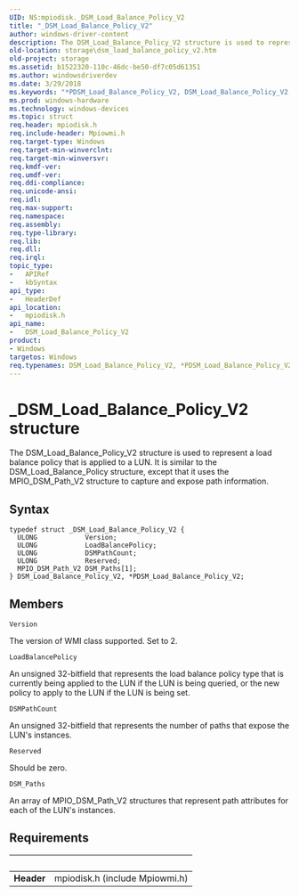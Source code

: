 ```yaml
---
UID: NS:mpiodisk._DSM_Load_Balance_Policy_V2
title: "_DSM_Load_Balance_Policy_V2"
author: windows-driver-content
description: The DSM_Load_Balance_Policy_V2 structure is used to represent a load balance policy that is applied to a LUN.
old-location: storage\dsm_load_balance_policy_v2.htm
old-project: storage
ms.assetid: b1522320-110c-46dc-be50-df7c05d61351
ms.author: windowsdriverdev
ms.date: 3/29/2018
ms.keywords: "*PDSM_Load_Balance_Policy_V2, DSM_Load_Balance_Policy_V2, DSM_Load_Balance_Policy_V2 structure [Storage Devices], PDSM_Load_Balance_Policy_V2, PDSM_Load_Balance_Policy_V2 structure pointer [Storage Devices], _DSM_Load_Balance_Policy_V2, mpiodisk/DSM_Load_Balance_Policy_V2, mpiodisk/PDSM_Load_Balance_Policy_V2, storage.dsm_load_balance_policy_v2, structs-scsibus_f53c7618-49ab-452b-97e7-402d9392a419.xml"
ms.prod: windows-hardware
ms.technology: windows-devices
ms.topic: struct
req.header: mpiodisk.h
req.include-header: Mpiowmi.h
req.target-type: Windows
req.target-min-winverclnt: 
req.target-min-winversvr: 
req.kmdf-ver: 
req.umdf-ver: 
req.ddi-compliance: 
req.unicode-ansi: 
req.idl: 
req.max-support: 
req.namespace: 
req.assembly: 
req.type-library: 
req.lib: 
req.dll: 
req.irql: 
topic_type:
-	APIRef
-	kbSyntax
api_type:
-	HeaderDef
api_location:
-	mpiodisk.h
api_name:
-	DSM_Load_Balance_Policy_V2
product:
- Windows
targetos: Windows
req.typenames: DSM_Load_Balance_Policy_V2, *PDSM_Load_Balance_Policy_V2
---
```


# _DSM_Load_Balance_Policy_V2 structure
The DSM_Load_Balance_Policy_V2 structure is used to represent a load balance policy that is applied to a LUN. It is similar to the DSM_Load_Balance_Policy structure, except that it uses the MPIO_DSM_Path_V2 structure to capture and expose path information.

## Syntax
```
typedef struct _DSM_Load_Balance_Policy_V2 {
  ULONG            Version;
  ULONG            LoadBalancePolicy;
  ULONG            DSMPathCount;
  ULONG            Reserved;
  MPIO_DSM_Path_V2 DSM_Paths[1];
} DSM_Load_Balance_Policy_V2, *PDSM_Load_Balance_Policy_V2;
```

## Members


`Version`

The version of WMI class supported. Set to 2.

`LoadBalancePolicy`

An unsigned 32-bitfield that represents the load balance policy type that is currently being applied to the LUN if the LUN is being queried, or the new policy to apply to the LUN if the LUN is being set.

`DSMPathCount`

An unsigned 32-bitfield that represents the number of paths that expose the LUN's instances.

`Reserved`

Should be zero.

`DSM_Paths`

An array of MPIO_DSM_Path_V2 structures that represent path attributes for each of the LUN's instances.


## Requirements
| &nbsp; | &nbsp; |
| ---- |:---- |
| **Header** | mpiodisk.h (include Mpiowmi.h) |